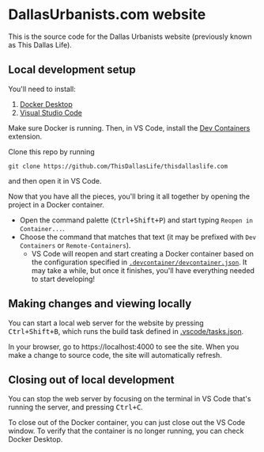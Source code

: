 # DallasUrbanists.com website

This is the source code for the Dallas Urbanists website (previously known as This Dallas Life).

## Local development setup

You'll need to install:

1. [Docker Desktop](https://www.docker.com/products/docker-desktop/)
1. [Visual Studio Code](https://code.visualstudio.com/Download)

Make sure Docker is running. Then, in VS Code, install the [Dev Containers](https://marketplace.visualstudio.com/items?itemName=ms-vscode-remote.remote-containers) extension.

Clone this repo by running
```
git clone https://github.com/ThisDallasLife/thisdallaslife.com
```
and then open it in VS Code. 

Now that you have all the pieces, you'll bring it all together by opening the project in a Docker container.

 - Open the command palette (<kbd>Ctrl+Shift+P</kbd>) and start typing `Reopen in Container...`. 
 - Choose the command that matches that text (it may be prefixed with `Dev Containers` or `Remote-Containers`). 
    - VS Code will reopen and start creating a Docker container based on the configuration specified in [`.devcontainer/devcontainer.json`](https://github.com/ThisDallasLife/thisdallaslife.com/blob/main/.devcontainer/devcontainer.json). It may take a while, but once it finishes, you'll have everything needed to start developing!

## Making changes and viewing locally
You can start a local web server for the website by pressing <kbd>Ctrl+Shift+B</kbd>, which runs the build task defined in [.vscode/tasks.json](https://github.com/ThisDallasLife/thisdallaslife.com/blob/main/.vscode/tasks.json). 

In your browser, go to https://localhost:4000 to see the site. When you make a change to source code, the site will automatically refresh.

## Closing out of local development

You can stop the web server by focusing on the terminal in VS Code that's running the server, and pressing <kbd>Ctrl+C</kbd>.

To close out of the Docker container, you can just close out the VS Code window. To verify that the container is no longer running, you can check Docker Desktop.
